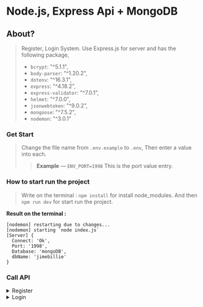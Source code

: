# Node.js, Express Api + MongoDB

## About?

> Register, Login System. Use Express.js for server and has the following package,
> - ```bcrypt```: "^5.1.1",
> - ```body-parser```: "^1.20.2",
> - ```dotenv```: "^16.3.1",
> - ```express```: "^4.18.2",
> - ```express-validator```: "^7.0.1",
> - ```helmet```: "^7.0.0",
> - ```jsonwebtoken```: "^9.0.2",
> - ```mongoose```: "^7.5.2",
> - ```nodemon```: "^3.0.1"

### Get Start
> Change the file name from ```.env.example``` to ```.env```, Then enter a value into each.
> > **Example** — ```ENV_PORT=1998``` This is the port value entry.

### How to start run the project
> Write on the terminal : ```npm install``` for install node_modules. And then ```npm run dev``` for start run the project.

**Result on the terminal :**
```terminal
[nodemon] restarting due to changes...
[nodemon] starting `node index.js`
[Server] {
  Connect: 'Ok',
  Port: '1998',
  Database: 'mongoDB',
  dbName: 'jimebillie'
}
```

### Call API

<details>
  <summary>Register</summary>
  url : http://localhost:1998/api/v1/register <br>
  method : POST <br>
  body key : username, password, name, lastname, email
</details>

<details>
  <summary>Login</summary>
  url : http://localhost:1998/api/v1/login <br>
  method : POST <br>
  body key : username, password
</details>



